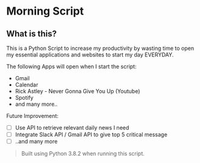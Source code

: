 # Morning Script

## What is this?

This is a Python Script to increase my productivity by wasting time to open my essential applications and websites to start my day EVERYDAY.

The following Apps will open when I start the script:

- Gmail
- Calendar
- Rick Astley - Never Gonna Give You Up (Youtube)
- Spotify
- and many more..

Future Improvement:

- [ ] Use API to retrieve relevant daily news I need
- [ ] Integrate Slack API / Gmail API to give top 5 critical message
- [ ] ..and many more

> Built using Python 3.8.2 when running this script.
